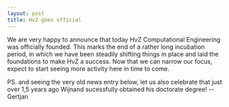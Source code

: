 ```yaml
---
layout: post
title: HvZ goes official
---
```


We are very happy to announce that today HvZ Computational Engineering was
officially founded. This marks the end of a rather long incubation period, in
which we have been steadily shifting things in place and laid the foundations to make
HvZ a success. Now that we can narrow our focus, expect to start seeing more
activity here in time to come.

PS. and seeing the very old news entry below, let us also celebrate that just
over 1,5 years ago Wijnand sucessfully obtained his doctorate degree! --Gertjan
